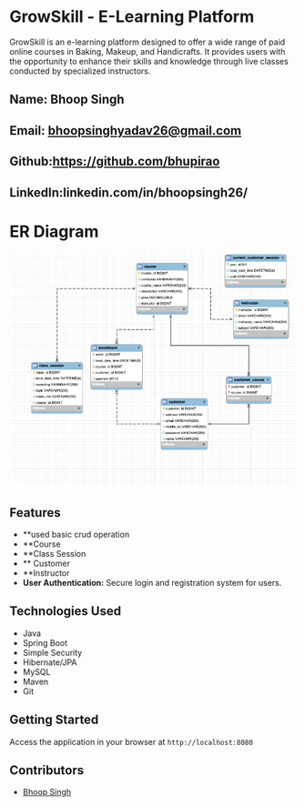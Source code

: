 # GrowSkill - E-Learning Platform

GrowSkill is an e-learning platform designed to offer a wide range of paid online courses in Baking, Makeup, and Handicrafts. It provides users with the opportunity to enhance their skills and knowledge through live classes conducted by specialized instructors.

## Name: Bhoop Singh
## Email: bhoopsinghyadav26@gmail.com
## Github:https://github.com/bhupirao
## LinkedIn:linkedin.com/in/bhoopsingh26/
# ER Diagram
<img src="growSkilldb.png">

## Features
- **used basic crud operation
- **Course
- **Class Session
- ** Customer
- **Instructor
- **User Authentication:** Secure login and registration system for users.

## Technologies Used
- Java
- Spring Boot
- Simple Security
- Hibernate/JPA
- MySQL
- Maven
- Git 

## Getting Started
Access the application in your browser at `http://localhost:8080`

## Contributors
- [Bhoop Singh](https://github.com/bhupirao)
